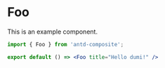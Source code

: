 # Foo

This is an example component.

```jsx
import { Foo } from 'antd-composite';

export default () => <Foo title="Hello dumi!" />
```
